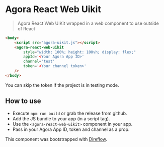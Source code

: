 # Agora React Web Uikit
> Agora React Web UIKit wrapped in a web component to use outside of React

```html
<body>
    <script src="agora-uikit.js"></script>
    <agora-react-web-uikit
        style="width: 100%; height: 100vh; display: flex;"
        appId='<Your Agora App ID>'
        channel='test'
        token='<Your channel token>'
    />
</body>
```
You can skip the token if the project is in testing mode.
## How to use
- Execute `npm run build` or grab the release from github.
- Add the JS bundle to your app (in a script tag).
- Use the `<agora-react-web-uikit>` component in your app.
- Pass in your Agora App ID, token and channel as a prop.

This component was bootstrapped with [Direflow](https://direflow.io).
